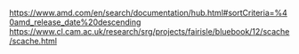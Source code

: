 https://www.amd.com/en/search/documentation/hub.html#sortCriteria=%40amd_release_date%20descending
https://www.cl.cam.ac.uk/research/srg/projects/fairisle/bluebook/12/scache/scache.html








































